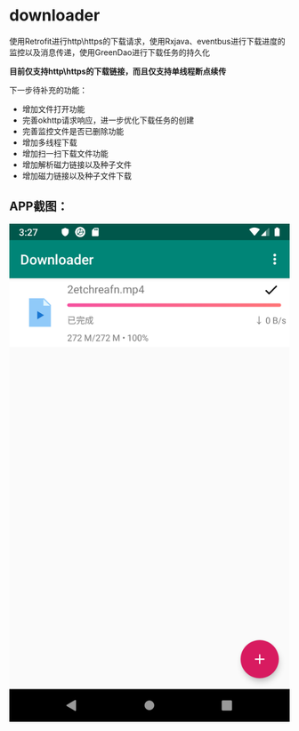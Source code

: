 # downloader

使用Retrofit进行http\https的下载请求，使用Rxjava、eventbus进行下载进度的监控以及消息传递，使用GreenDao进行下载任务的持久化

**目前仅支持http\https的下载链接，而且仅支持单线程断点续传**

下一步待补充的功能：
* 增加文件打开功能
* 完善okhttp请求响应，进一步优化下载任务的创建
* 完善监控文件是否已删除功能
* 增加多线程下载
* 增加扫一扫下载文件功能
* 增加解析磁力链接以及种子文件
* 增加磁力链接以及种子文件下载

## APP截图：
![](https://github.com/guriytan/downloader/raw/master/Screenshot.png?raw=true)
